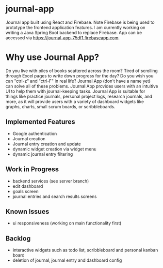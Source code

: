 # journal-app
Journal app built using React and Firebase. Note Firebase is being used to prototype the frontend application features. I am currently working on writing a Java Spring Boot backend to replace Firebase. 
App can be accessed via https://journal-app-75df1.firebaseapp.com.


# Why use Journal App?
Do you live with piles of books scattered across the room? Tired of scrolling through Excel pages to write down progress for the day? Do you wish you can "ctrl-z" and "ctrl-F" in real life? Journal App (don't have a name yet) can solve all of these problems. Journal App provides users with an intuitive UI to help them with journal-keeping tasks. Journal App is suitable for things like practice journals, personal project logs, research journals, and more, as it will provide users with a variety of dashboard widgets like graphs, charts, small scrum boards, or scribbleboards.


## Implemented Features
- Google authentication
- Journal creation
- Journal entry creation and update
- dynamic widget creation via widget menu
- dynamic journal entry filtering


## Work in Progress
- backend services (see server branch)
- edit dashboard
- goals screen
- journal entries and search results screens


## Known Issues
- ui responsiveness (working on main functionality first)


## Backlog
- interactive widgets such as todo list, scribbleboard and personal kanban board
- deletion of journal, journal entry and dashboard config
